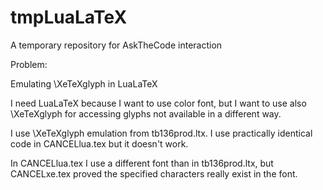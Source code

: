 # tmpLuaLaTeX
A temporary repository for AskTheCode interaction

Problem:

Emulating \XeTeXglyph in LuaLaTeX


I need LuaLaTeX because I want to use color font, but I want to use
also \XeTeXglyph for accessing glyphs not available in a different
way.

I use \XeTeXglyph emulation from tb136prod.ltx. I use practically
identical code in CANCELlua.tex but it doesn't work.

In CANCELlua.tex I use a different font than in tb136prod.ltx, but
CANCELxe.tex proved the specified characters really exist in the font.